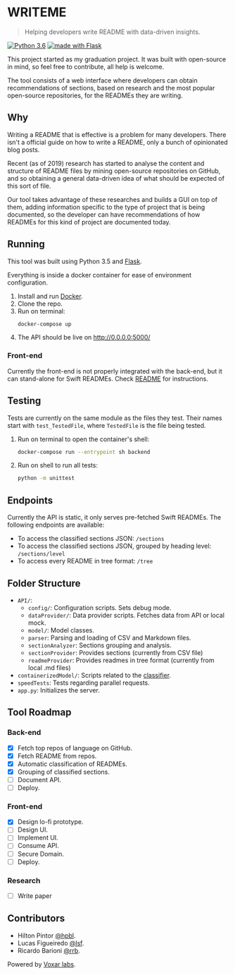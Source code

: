 # WRITEME
> Helping developers write README with data-driven insights.

[![Python 3.6](https://img.shields.io/badge/python-3.6-blue.svg)](https://www.python.org/downloads/release/python-360/)
<a href="http://flask.pocoo.org/"><img
   src="http://flask.pocoo.org/static/badges/made-with-flask-s.png"
   border="0"
   alt="made with Flask"
   title="made with Flask">
</a>

This project started as my graduation project. It was built with open-source in mind, so feel free to contribute, all help is welcome.

The tool consists of a web interface where developers can obtain recommendations of sections, based on research and the most popular open-source repositories, for the READMEs they are writing.


## Why
Writing a README that is effective is a problem for many developers. There isn't a official guide on how to write a README, only a bunch of opinionated blog posts.

Recent (as of 2019) research has started to analyse the content and structure of README files by mining open-source repositories on GitHub, and so obtaining a general data-driven idea of what should be expected of this sort of file.

Our tool takes advantage of these researches and builds a GUI on top of them, adding information specific to the type of project that is being documented, so the developer can have recommendations of how READMEs for this kind of project are documented today.

## Running
This tool was built using Python 3.5 and [Flask](http://flask.pocoo.org/).

Everything is inside a docker container for ease of environment configuration.

1. Install and run [Docker](https://www.docker.com/products/docker-desktop).
2. Clone the repo.
3. Run on terminal:
    ````bash
    docker-compose up
    ````
4. The API should be live on http://0.0.0.0:5000/

### Front-end
Currently the front-end is not properly integrated with the back-end, but it can stand-alone for Swift READMEs. Check [README](./front-end/readme-assist-tool/README.md) for instructions.

## Testing
Tests are currently on the same module as the files they test. Their names start with `test_TestedFile`, where `TestedFile` is the file being tested.

1. Run on terminal to open the container's shell:
    ```bash
    docker-compose run --entrypoint sh backend
    ```
2. Run on shell to run all tests:
    ````bash
    python -m unittest
    ````

## Endpoints
Currently the API is static, it only serves pre-fetched Swift READMEs. The following endpoints are available:
- To access the classified sections JSON: `/sections`
- To access the classified sections JSON, grouped by heading level: `/sections/level`
- To access every README in tree format: `/tree`


## Folder Structure
- `API/`:
    - `config/`: Configuration scripts. Sets debug mode.
    - `dataProvider/`: Data provider scripts. Fetches data from API or local mock.
    - `model/`: Model classes.
    - `parser`: Parsing and loading of CSV and Markdown files.
    - `sectionAnalyzer`: Sections grouping and analysis.
    - `sectionProvider`: Provides sections (currently from CSV file)
    - `readmeProvider`: Provides readmes in tree format (currently from local .md files)
- `containerizedModel/`: Scripts related to the [classifier](https://github.com/hpbl/readmeclassifier).
- `speedTests`: Tests regarding parallel requests.
-  `app.py`: Initializes the server.



## Tool Roadmap

### Back-end
- [x] Fetch top repos of language on GitHub.
- [x] Fetch README from repos.
- [x] Automatic classification of READMEs.
- [x] Grouping of classified sections.
- [ ] Document API.
- [ ] Deploy.

### Front-end
- [x] Design lo-fi prototype.
- [ ] Design UI.
- [ ] Implement UI.
- [ ] Consume API.
- [ ] Secure Domain.
- [ ] Deploy.

### Research
- [ ] Write paper


## Contributors
- Hilton Pintor [@hpbl](mailto:hpbl@cin.ufpe.br).
- Lucas Figueiredo [@lsf](mailto:lsf@cin.ufpe.br).
- Ricardo Barioni [@rrb](mailto:rrb@cin.ufpe.br).

Powered by [Voxar labs](https://cin.ufpe.br/~voxarlabs).
